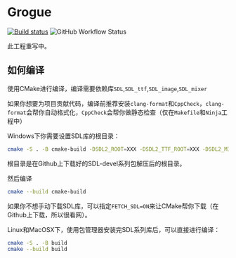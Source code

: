 # Grogue

[![Build status](https://ci.appveyor.com/api/projects/status/dri0av5hvheh7o9r?svg=true)](https://ci.appveyor.com/project/VisualGMQ/grogue-32xuj)
![GitHub Workflow Status](https://img.shields.io/github/actions/workflow/status/VisualGMQ/grogue/build.yml?label=Ubuntu%20Clang%2B%2B&logo=Ubuntu)

此工程重写中。

## 如何编译

使用CMake进行编译，编译需要依赖库`SDL`,`SDL_ttf`,`SDL_image`,`SDL_mixer`

如果你想要为项目贡献代码，编译前推荐安装`clang-format`和`CppCheck`，`clang-format`会帮你自动格式化，`CppCheck`会帮你做静态检查（仅在`Makefile`和`Ninja`工程中）


Windows下你需要设置SDL库的根目录：

```bash
cmake -S . -B cmake-build -DSDL2_ROOT=XXX -DSDL2_TTF_ROOT=XXX -DSDL2_MIXER_ROOT=XXX -DSDL2_TTF_ROOT=XXX
```

根目录是在Github上下载好的SDL-devel系列包解压后的根目录。

然后编译

```bash
cmake --build cmake-build
```

如果你不想手动下载SDL库，可以指定`FETCH_SDL=ON`来让CMake帮你下载（在Github上下载，所以很看网）。


Linux和MacOSX下，使用包管理器安装完SDL系列库后，可以直接进行编译：

```bash
cmake -S . -B build
cmake --build build
```